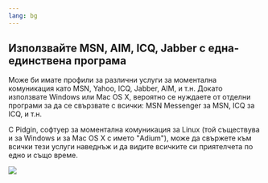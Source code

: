 ```yaml
---
lang: bg
---
```





<h2>Използвайте MSN, AIM, ICQ, Jabber с една-единствена програма</h2>

Може би имате профили за различни услуги за моментална комуникация като MSN, Yahoo, ICQ, Jabber, AIM, и т.н. Докато използвате Windows или Mac OS X, 
вероятно се нуждаете от отделни програми за да се свързвате с всички: MSN 
Messenger за MSN, ICQ за ICQ, и т.н.

С Pidgin, софтуер за моментална комуникация за Linux (той съществува и за Windows и за Mac OS X с името "Adium"), може да свържете към всички тези услуги наведнъж и да видите всичките си приятелчета по едно и също време.

<img src="Images/gaim_im_services.png" />

  
